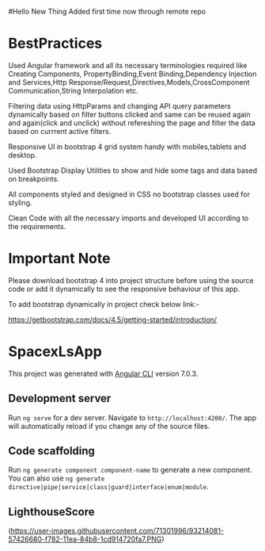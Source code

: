 #Hello New Thing Added first time now through remote repo

# BestPractices

Used Angular framework and all its necessary terminologies required like Creating Components, PropertyBinding,Event Binding,Dependency Injection and Services,Http Response/Request,Directives,Models,CrossComponent Communication,String Interpolation etc.

Filtering data using  HttpParams and changing API query parameters dynamically based on filter buttons clicked and same can be reused again and again(click and unclick) without refereshing the page and filter the data based on currrent active filters.

Responsive UI in bootstrap 4 grid system handy with  mobiles,tablets and desktop.

Used Bootstrap Display Utilities to show and hide some tags and data  based on breakpoints.

All components styled and designed in CSS no bootstrap classes used for styling.

Clean Code with all the necessary imports and developed UI according to the requirements.

# Important Note

Please download bootstrap 4 into project structure before using the source code or add it dynamically to see the responsive behaviour of this app.

To add bootstrap dynamically in project check below link:-

https://getbootstrap.com/docs/4.5/getting-started/introduction/





# SpacexLsApp

This project was generated with [Angular CLI](https://github.com/angular/angular-cli) version 7.0.3.

## Development server

Run `ng serve` for a dev server. Navigate to `http://localhost:4200/`. The app will automatically reload if you change any of the source files.

## Code scaffolding

Run `ng generate component component-name` to generate a new component. You can also use `ng generate directive|pipe|service|class|guard|interface|enum|module`.


## LighthouseScore


(https://user-images.githubusercontent.com/71301996/93214081-57426680-f782-11ea-84b8-1cd914720fa7.PNG)


